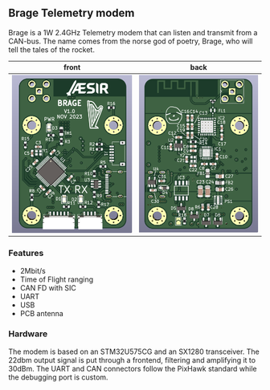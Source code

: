## Brage Telemetry modem
Brage is a 1W 2.4GHz Telemetry modem that can listen and transmit from a CAN-bus. The name comes from the norse god of poetry, Brage, who will tell the tales of the rocket.


| front | back |
|--------------------|-------------------|
|![](docs/front.png) | ![](docs/back.png)|

### Features
* 2Mbit/s
* Time of Flight ranging
* CAN FD with SIC
* UART
* USB
* PCB antenna

### Hardware
The modem is based on an STM32U575CG and an SX1280 transceiver. The 22dbm output signal is put through a frontend, filtering and amplifying it to 30dBm. The UART and CAN connectors follow the PixHawk standard while the debugging port is custom.